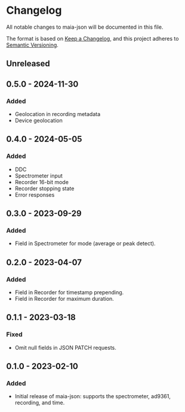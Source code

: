 # Changelog

All notable changes to maia-json will be documented in this file.

The format is based on [Keep a Changelog](https://keepachangelog.com/en/1.0.0/),
and this project adheres to [Semantic Versioning](https://semver.org/spec/v2.0.0.html).

## Unreleased

## 0.5.0 - 2024-11-30

### Added

- Geolocation in recording metadata
- Device geolocation

## 0.4.0 - 2024-05-05

### Added

- DDC
- Spectrometer input
- Recorder 16-bit mode
- Recorder stopping state
- Error responses

## 0.3.0 - 2023-09-29

### Added

- Field in Spectrometer for mode (average or peak detect).

## 0.2.0 - 2023-04-07

### Added

- Field in Recorder for timestamp prepending.
- Field in Recorder for maximum duration.

## 0.1.1 - 2023-03-18

### Fixed

- Omit null fields in JSON PATCH requests.

## 0.1.0 - 2023-02-10

### Added

- Initial release of maia-json: supports the spectrometer, ad9361, recording,
  and time.
